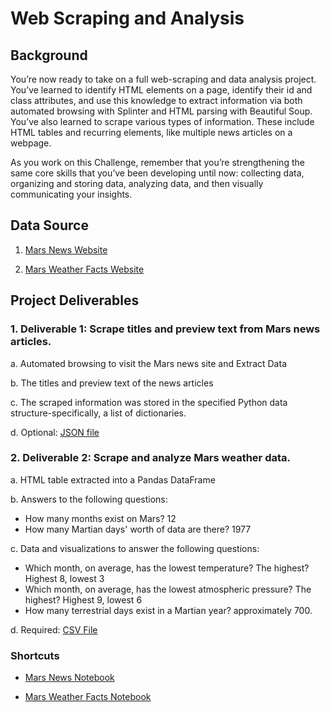 # Web Scraping and Analysis 

## Background

You’re now ready to take on a full web-scraping and data analysis project. You’ve learned to identify HTML elements on a page, identify their id and class attributes, and use this knowledge to extract information via both automated browsing with Splinter and HTML parsing with Beautiful Soup. You’ve also learned to scrape various types of information. These include HTML tables and recurring elements, like multiple news articles on a webpage.

As you work on this Challenge, remember that you’re strengthening the same core skills that you’ve been developing until now: collecting data, organizing and storing data, analyzing data, and then visually communicating your insights.

## Data Source

1. [Mars News Website](https://static.bc-edx.com/data/web/mars_news/index.html)

2. [Mars Weather Facts Website](https://static.bc-edx.com/data/web/mars_facts/temperature.html)

## Project Deliverables

### 1. Deliverable 1: Scrape titles and preview text from Mars news articles.

a. Automated browsing to visit the Mars news site and Extract Data

b. The titles and preview text of the news articles

c. The scraped information was stored in the specified Python data structure-specifically, a list of dictionaries.

d. Optional: [JSON file](https://github.com/raymonmatiling/Web-Scrapping-Challenge/blob/main/mars_news.json)

### 2. Deliverable 2: Scrape and analyze Mars weather data.

a. HTML table extracted into a Pandas DataFrame

b. Answers to the following questions:

 - How many months exist on Mars? 12
 - How many Martian days' worth of data are there? 1977

c. Data and visualizations to answer the following questions:

 - Which month, on average, has the lowest temperature? The highest? Highest 8, lowest 3
 - Which month, on average, has the lowest atmospheric pressure? The highest? Highest 9, lowest 6
 - How many terrestrial days exist in a Martian year? approximately 700.

d. Required: [CSV File](https://github.com/raymonmatiling/Web-Scrapping-Challenge/blob/main/mars_weather.csv) 

### Shortcuts

- [Mars News Notebook](https://github.com/Ahmadhha/sqlalchemy-challenge/blob/main/climate_starter.ipynb)

- [Mars Weather Facts Notebook](https://github.com/Ahmadhha/scraping_and_analysis-challenge/blob/main/part_2_mars_weather.ipynb)
